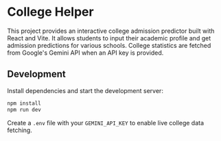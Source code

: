 # College Helper

This project provides an interactive college admission predictor built with React and Vite. It allows students to input their academic profile and get admission predictions for various schools. College statistics are fetched from Google's Gemini API when an API key is provided.

## Development

Install dependencies and start the development server:

```bash
npm install
npm run dev
```

Create a `.env` file with your `GEMINI_API_KEY` to enable live college data fetching.
